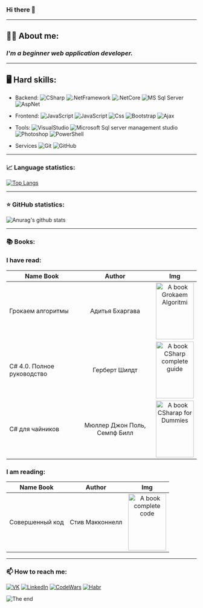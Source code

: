 ### Hi there 👋
---

## 🚶🏻 About me:

### _I'm a beginner web application developer._

---

## 🖥 Hard skills:
- Backend:
![CSharp](https://img.shields.io/badge/-CSharp-282828?style=for-the-badge&logo=C-Sharp&logoColor=8b00ff) ![.NetFramework](https://img.shields.io/badge/-.Net_framework-282828?style=for-the-badge&logo=.net) ![.NetCore](https://img.shields.io/badge/-.Net_Core-282828?style=for-the-badge&logo=.net) ![MS Sql Server](https://img.shields.io/badge/-Ms_Sql_Server-282828?style=for-the-badge&logo=Microsoft-sql-server) ![AspNet](https://img.shields.io/badge/-Asp.Net_(core)-282828?style=for-the-badge)

- Frontend:
![JavaScript](https://img.shields.io/badge/-Javascript-282828?style=for-the-badge&logo=javascript) ![JavaScript](https://img.shields.io/badge/-Html-282828?style=for-the-badge&logo=html5) ![Css](https://img.shields.io/badge/-Css-282828?style=for-the-badge&logo=css3&logoColor=blue) ![Bootstrap](https://img.shields.io/badge/-Bootstrap-282828?style=for-the-badge&logo=bootstrap&logoColor=7952b3) ![Ajax](https://img.shields.io/badge/-ajax-282828?style=for-the-badge&logo=ajax) 

- Tools:
![VisualStudio](https://img.shields.io/badge/-Visual_Studio-282828?style=for-the-badge&logo=visual-studio&logoColor=8b00ff) ![Microsoft Sql server management studio](https://img.shields.io/badge/-MS_Sql_Server_Studio-282828?style=for-the-badge)  ![Photoshop](https://img.shields.io/badge/-Photoshop-282828?style=for-the-badge&logo=adobe-photoshop) ![PowerShell](https://img.shields.io/badge/-PowerShell-282828?style=for-the-badge&logo=PowerShell)
- Services
![Git](https://img.shields.io/badge/-Git-282828?style=for-the-badge&logo=Git) ![GitHub](https://img.shields.io/badge/-GitHub-282828?style=for-the-badge&logo=GitHub) 

---

### 📈 Language statistics:

[![Top Langs](https://github-readme-stats.vercel.app/api/top-langs/?username=KurnakovMaksim&langs_count=10&theme=chartreuse-dark)](https://github.com/KurnakovMaksim/github-readme-stats)

---

### ⭐ GitHub statistics:

![Anurag's github stats](https://github-readme-stats.vercel.app/api?username=KurnakovMaksim&show_icons=true&theme=chartreuse-dark)

---

### 📚 Books:

### I have read: 

| Name Book | Author | Img | 
| ------------- |:-------------:| :--: |
| Грокаем алгоритмы | Адитья Бхаргава | <img src="https://img1.wbstatic.net/big/new/5890000/5890117-1.jpg" title="A book Grokaem Algoritmi" width="100" height="150" />  |
| C# 4.0. Полное руководство | Герберт Шилдт | <img src="https://cdn1.ozone.ru/multimedia/1005672732.jpg" title="A book CSharp complete guide" width="100" height="150" />  |
| C# для чайников | Мюллер Джон Поль, Семпф Билл | <img src="https://cdn1.ozone.ru/multimedia/1036154459.jpg" title="A book CSharap for Dummies " width="100" height="150" />  |


### I am reading:

| Name Book | Author | Img | 
| ------------- |:-------------:| :--: |
| Совершенный код | Стив Макконнелл | <img src="https://static.my-shop.ru/product/3/165/1642017.jpg" title="A book complete code" width="100" height="150" />  |

---

### 📫 How to reach me:
 
[![VK](https://img.shields.io/badge/-Vk-282828?style=for-the-badge&logo=vk)](https://vk.com/makskurnakov2003)  [![LinkedIn](https://img.shields.io/badge/-LinkedIn-282828?style=for-the-badge&logo=linkedin&logoColor=blue)](https://www.linkedin.com/in/maksim-kurnakov-130bbb1b9/) [![CodeWars](https://img.shields.io/badge/-CodeWars-282828?style=for-the-badge&logo=codewars&logoColor=red)](https://www.codewars.com/users/MaksimKurnakovv) [![Habr](https://img.shields.io/badge/-Habr-282828?style=for-the-badge&logo=habr&logoColor=7aa1bd)](https://habr.com/ru/users/maksimkurnakov/)
  
![The end](https://raw.githubusercontent.com/BrunnerLivio/brunnerlivio/master/images/marquee.svg)

